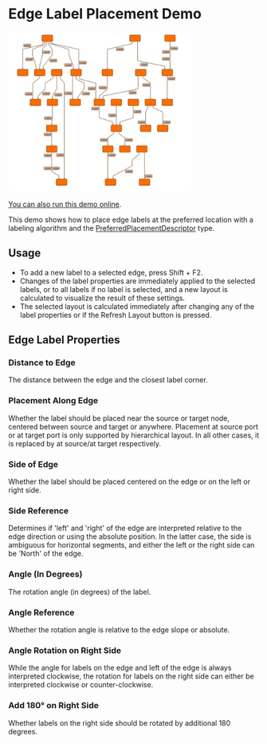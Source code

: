 <!--
 //////////////////////////////////////////////////////////////////////////////
 // @license
 // This file is part of yFiles for HTML.
 // Use is subject to license terms.
 //
 // Copyright (c) by yWorks GmbH, Vor dem Kreuzberg 28,
 // 72070 Tuebingen, Germany. All rights reserved.
 //
 //////////////////////////////////////////////////////////////////////////////
-->
# Edge Label Placement Demo

<img src="../../../doc/demo-thumbnails/edge-label-placement.webp" alt="demo-thumbnail" height="320"/>

[You can also run this demo online](https://www.yfiles.com/demos/layout/edgelabelplacement/).

This demo shows how to place edge labels at the preferred location with a labeling algorithm and the [PreferredPlacementDescriptor](https://docs.yworks.com/yfileshtml/#/api/PreferredPlacementDescriptor) type.

## Usage

- To add a new label to a selected edge, press Shift + F2.
- Changes of the label properties are immediately applied to the selected labels, or to all labels if no label is selected, and a new layout is calculated to visualize the result of these settings.
- The selected layout is calculated immediately after changing any of the label properties or if the Refresh Layout button is pressed.

## Edge Label Properties

### Distance to Edge

The distance between the edge and the closest label corner.

### Placement Along Edge

Whether the label should be placed near the source or target node, centered between source and target or anywhere. Placement at source port or at target port is only supported by hierarchical layout. In all other cases, it is replaced by at source/at target respectively.

### Side of Edge

Whether the label should be placed centered on the edge or on the left or right side.

### Side Reference

Determines if 'left' and 'right' of the edge are interpreted relative to the edge direction or using the absolute position. In the latter case, the side is ambiguous for horizontal segments, and either the left or the right side can be 'North' of the edge.

### Angle (In Degrees)

The rotation angle (in degrees) of the label.

### Angle Reference

Whether the rotation angle is relative to the edge slope or absolute.

### Angle Rotation on Right Side

While the angle for labels on the edge and left of the edge is always interpreted clockwise, the rotation for labels on the right side can either be interpreted clockwise or counter-clockwise.

### Add 180° on Right Side

Whether labels on the right side should be rotated by additional 180 degrees.
